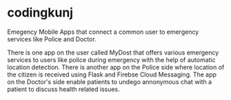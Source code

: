 # codingkunj
Emegency Mobile Apps that connect a common user to emergency services like Police and Doctor.

There is one app on the user called MyDost that offers various emergency services to users
like police during emergency with the help of automatic location detection. There is another
app on the Police side where location of the citizen is received using Flask and Firebse Cloud 
Messaging. The app on the Doctor's side enable patients to undego annonymous chat with a patient 
to discuss health related issues.


